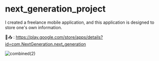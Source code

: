 # next_generation_project

I created a freelance mobile application, and this application is
designed to store one's own information.

🔗📥 : https://play.google.com/store/apps/details?id=com.NextGeneration.next_generation


![combined(2)](https://github.com/Rokobot/next_generation_project/assets/117278851/9a547683-17cc-4d9e-b3f3-4227a389bfdc)

